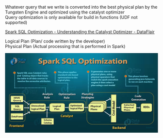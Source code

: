 Whatever query that we write is converted into the best physical plan by the Tungsten Engine and optimized using the catalyst optimizer  
Query optimization is only available for build in functions (UDF not supported)

[Spark SQL Optimization - Understanding the Catalyst Optimizer - DataFlair](https://data-flair.training/blogs/spark-sql-optimization/)

Logical Plan (Plan/ code written by the developer)  
Physical Plan (Actual processing that is performed in Spark)

![Spark SQL Optimization|600](images/spark_sql_optimization.jpg)
